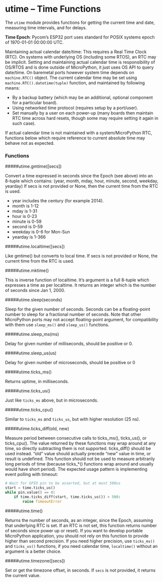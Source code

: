 # utime – Time Functions
The ``utime`` module provides functions for getting the current time and date, measuring time intervals, and for delays.

**Time Epoch**: Pycom’s ESP32 port uses standard for POSIX systems epoch of 1970-01-01 00:00:00 UTC.

Maintaining actual calendar date/time: This requires a Real Time Clock (RTC). On systems with underlying OS (including some RTOS), an RTC may be implicit. Setting and maintaining actual calendar time is responsibility of OS/RTOS and is done outside of MicroPython, it just uses OS API to query date/time. On baremetal ports however system time depends on ``machine.RTC()`` object. The current calendar time may be set using ``machine.RTC().datetime(tuple)`` function, and maintained by following means:

- By a backup battery (which may be an additional, optional component for a particular board).
- Using networked time protocol (requires setup by a port/user).
- Set manually by a user on each power-up (many boards then maintain RTC time across hard resets, though some may require setting it again in such case).

If actual calendar time is not maintained with a system/MicroPython RTC, functions below which require reference to current absolute time may behave not as expected.

### Functions

#####<function>utime.gmtime([secs])</function>

Convert a time expressed in seconds since the Epoch (see above) into an 8-tuple which contains: (year, month, mday, hour, minute, second, weekday, yearday) If secs is not provided or None, then the current time from the RTC is used.

- year includes the century (for example 2014).
- month is 1-12
- mday is 1-31
- hour is 0-23
- minute is 0-59
- second is 0-59
- weekday is 0-6 for Mon-Sun
- yearday is 1-366

#####<function>utime.localtime([secs])</function>

Like gmtime() but converts to local time. If secs is not provided or None, the current time from the RTC is used.

#####<function>utime.mktime()</function>

This is inverse function of localtime. It’s argument is a full 8-tuple which expresses a time as per localtime. It returns an integer which is the number of seconds since Jan 1, 2000.

#####<function>utime.sleep(seconds)</function>

Sleep for the given number of seconds. Seconds can be a floating-point number to sleep for a fractional number of seconds. Note that other MicroPython ports may not accept floating-point argument, for compatibility with them use ``sleep_ms()`` and ``sleep_us()`` functions.

#####<function>utime.sleep_ms(ms)</function>

Delay for given number of milliseconds, should be positive or 0.

#####<function>utime.sleep_us(us)</function>

Delay for given number of microseconds, should be positive or 0

#####<function>utime.ticks_ms()</function>

Returns uptime, in milliseconds.

#####<function>utime.ticks_us()</function>

Just like ``ticks_ms`` above, but in microseconds.

#####<function>utime.ticks_cpu()</function>

Similar to ``ticks_ms`` and ``ticks_us``, but with higher resolution (25 ns).

#####<function>utime.ticks_diff(old, new)</function>

Measure period between consecutive calls to ticks_ms(), ticks_us(), or ticks_cpu(). The value returned by these functions may wrap around at any time, so directly subtracting them is not supported. ticks_diff() should be used instead. “old” value should actually precede “new” value in time, or result is undefined. This function should not be used to measure arbitrarily long periods of time (because ticks_*() functions wrap around and usually would have short period). The expected usage pattern is implementing event polling with timeout:

```python
# Wait for GPIO pin to be asserted, but at most 500us
start = time.ticks_us()
while pin.value() == 0:
    if time.ticks_diff(start, time.ticks_us()) > 500:
        raise TimeoutError
```

#####<function>utime.time()</function>

Returns the number of seconds, as an integer, since the Epoch, assuming that underlying RTC is set. If an RTC is not set, this function returns number of seconds since power up or reset). If you want to develop portable MicroPython application, you should not rely on this function to provide higher than second precision. If you need higher precision, use ``ticks_ms()`` and ``ticks_us()`` functions, if you need calendar time, ``localtime()`` without an argument is a better choice.

#####<function>utime.timezone([secs])</function>

Set or get the timezone offset, in seconds. If ``secs`` is not provided, it returns the current value.
